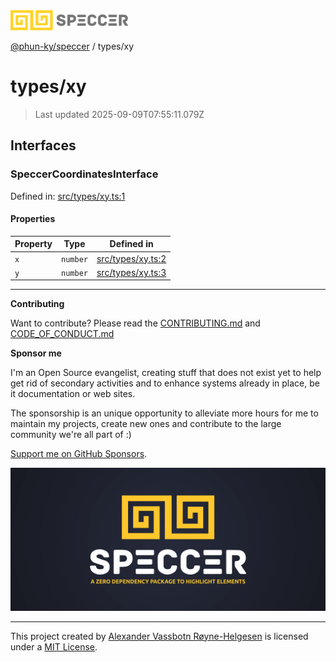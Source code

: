 <div><img alt="SPECCER logo" src="https://raw.githubusercontent.com/phun-ky/speccer/main/public/logo-speccer-horizontal-colored-package.svg?raw=true" style="max-height:32px;"/></div>

[@phun-ky/speccer](../README.md) / types/xy

# types/xy

> Last updated 2025-09-09T07:55:11.079Z

## Interfaces

### SpeccerCoordinatesInterface

Defined in:
[src/types/xy.ts:1](https://github.com/phun-ky/speccer/blob/main/src/types/xy.ts#L1)

#### Properties

| Property           | Type     | Defined in                                                                           |
| ------------------ | -------- | ------------------------------------------------------------------------------------ |
| <a id="x"></a> `x` | `number` | [src/types/xy.ts:2](https://github.com/phun-ky/speccer/blob/main/src/types/xy.ts#L2) |
| <a id="y"></a> `y` | `number` | [src/types/xy.ts:3](https://github.com/phun-ky/speccer/blob/main/src/types/xy.ts#L3) |

---

**Contributing**

Want to contribute? Please read the
[CONTRIBUTING.md](https://github.com/phun-ky/speccer/blob/main/CONTRIBUTING.md)
and
[CODE_OF_CONDUCT.md](https://github.com/phun-ky/speccer/blob/main/CODE_OF_CONDUCT.md)

**Sponsor me**

I'm an Open Source evangelist, creating stuff that does not exist yet to help
get rid of secondary activities and to enhance systems already in place, be it
documentation or web sites.

The sponsorship is an unique opportunity to alleviate more hours for me to
maintain my projects, create new ones and contribute to the large community
we're all part of :)

[Support me on GitHub Sponsors](https://github.com/sponsors/phun-ky).

![Speccer banner, with logo and slogan: A zero dependency package to annotate or highlight elements](https://github.com/phun-ky/speccer/blob/main/public/speccer-banner.png?raw=true)

---

This project created by [Alexander Vassbotn Røyne-Helgesen](http://phun-ky.net)
is licensed under a [MIT License](https://choosealicense.com/licenses/mit/).
